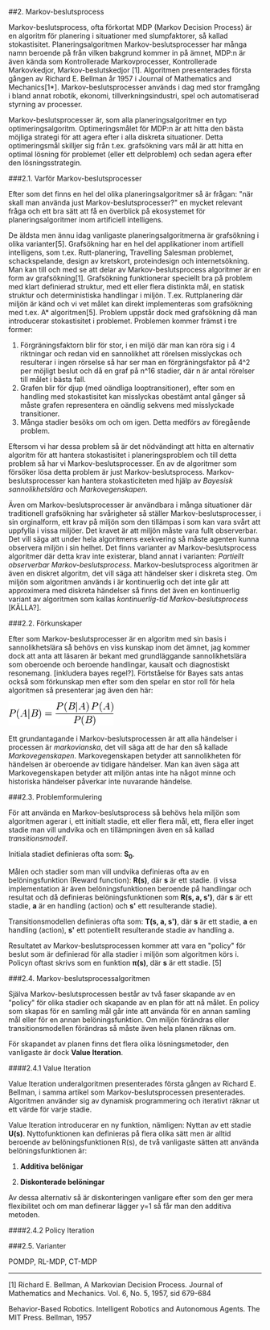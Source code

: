 ##2. Markov-beslutsprocess


Markov-beslutsprocess, ofta förkortat MDP (Markov Decision Process) är en algoritm för planering i situationer med slumpfaktorer, så kallad stokastisitet. Planeringsalgoritmen Markov-beslutsprocesser har många namn beroende på från vilken bakgrund kommer in på ämnet, MDP:n är även kända som Kontrollerade Markovprocesser, Kontrollerade Markovkedjor, Markov-beslutskedjor [1]. Algoritmen presenterades första gången av Richard E. Bellman år 1957 i Journal of Mathematics and Mechanics[1*]. Markov-beslutsprocesser används i dag med stor framgång i bland annat robotik, ekonomi, tillverkningsindustri, spel och automatiserad styrning av processer.

Markov-beslutsprocesser är, som alla planeringsalgoritmer en typ optimeringsalgoritm. Optimeringsmålet för MDP:n är att hitta den bästa möjliga strategi för att agera efter i alla diskreta situationer. Detta optimeringsmål skilljer sig från t.ex. grafsökning vars mål är att hitta en optimal lösning för problemet (eller ett delproblem) och sedan agera efter den lösningsstrategin.



###2.1. Varför Markov-beslutsprocesser

Efter som det finns en hel del olika planeringsalgoritmer så är frågan: "när skall man använda just Markov-beslutsprocesser?" en mycket relevant fråga och ett bra sätt att få en överblick på ekosystemet för planeringsalgoritmer inom artificiell intelligens.

De äldsta men ännu idag vanligaste planeringsalgoritmerna är grafsökning i olika varianter[5]. Grafsökning har en hel del applikationer inom artifiell intelligens, som t.ex. Rutt-planering, Travelling Salesman problemet, schackspelande, design av kretskort, proteindesign och internetsökning. Man kan till och med se att delar av Markov-beslutsprocess algoritmer är en form av grafsökning[1]. Grafsökning funktionerar speciellt bra på problem med klart definierad struktur, med ett eller flera distinkta mål, en statisk struktur och deterministiska handlingar i miljön. T.ex. Ruttplanering där miljön är känd och vi vet målet kan direkt implementeras som grafsökning med t.ex. A* algoritmen[5]. Problem uppstår dock med grafsökning då man introducerar stokastisitet i problemet. Problemen kommer främst i tre former: 

1.   Förgräningsfaktorn blir för stor, i en miljö där man kan röra sig i 4 riktningar och redan vid en sannolikhet att rörelsen misslyckas och resulterar i ingen rörselse så har ser man en förgräningsfaktor på 4^2 per möjligt beslut och då en graf på n^16 stadier, där n är antal rörelser till målet i bästa fall.
2.  Grafen blir för djup (med oändliga looptransitioner), efter som en handling med stokastisitet kan misslyckas obestämt antal gånger så måste grafen representera en oändlig sekvens med misslyckade transitioner.
3.  Många stadier besöks om och om igen. Detta medförs av föregående problem.


Eftersom vi har dessa problem så är det nödvändingt att hitta en alternativ algoritm för att hantera stokastisitet i planeringsproblem och till detta problem så har vi Markov-beslutsprocesser. En av de algoritmer som försöker lösa detta problem är just Markov-beslutsprocess. Markov-beslutsprocesser kan hantera stokasticiteten med hjälp av *Bayesisk sannolikhetslära* och *Markovegenskapen*.


Även om Markov-beslutsprocesser är användbara i många situationer där traditionell grafsökning har svårigheter så ställer Markov-beslutsprocesser, i sin orginalform, ett krav på miljön som den tillämpas i som kan vara svårt att uppfylla i vissa miljöer. Det kravet är att miljön måste vara fullt observerbar. Det vill säga att under hela algoritmens exekvering så måste agenten kunna observera miljön i sin helhet. Det finns varianter av Markov-beslutsprocess algoritmer där detta krav inte existerar, bland annat i varianten: *Partiellt observerbar Markov-beslutsprocess*. Markov-beslutsprocess algoritmen är även en diskret algoritm, det vill säga att händelser sker i diskreta steg. Om miljön som algoritmen används i är kontinuerlig och det inte går att approximera med diskreta händelser så finns det även en kontinuerlig variant av algoritmen som kallas *kontinuerlig-tid Markov-beslutsprocess* [KÄLLA?].


###2.2. Förkunskaper

Efter som Markov-beslutsprocesser är en algoritm med sin basis i sannolikhetslära så behövs en viss kunskap inom det ämnet, jag kommer dock att anta att läsaren är bekant med grundläggande sannolikhetslära som oberoende och beroende handlingar, kausalt och diagnostiskt resonemang. [inkludera bayes regel?]. Förtståelse för Bayes sats antas också som förkunskap men efter som den spelar en stor roll för hela algoritmen så presenterar jag även den här:

![Bayes Sats](//github.com/KarlHerler/Kandidatavhandling/raw/0ae37fc368f915d7d7e5aaa08c9cdcf71c8a0083/assets/bayes_sats.png)


Ett grundantagande i Markov-beslutsprocessen är att alla händelser i processen är *markovianska*, det vill säga att de har den så kallade *Markovegenskapen*. Markovegenskapen betyder att sannolikheten för händelsen är oberoende av tidigare händelser. Man kan även säga att Markovegenskapen betyder att miljön antas inte ha något minne och historiska händelser påverkar inte nuvarande händelse.


###2.3. Problemformulering

För att använda en Markov-beslutsprocess så behövs hela miljön som algoritmen agerar i, ett initialt stadie, ett eller flera mål, ett, flera eller inget stadie man vill undvika och en tillämpningen även en så kallad *transitionsmodell*.


Initiala stadiet definieras ofta som: **S<sub>0</sub>**.


Målen och stadier som man vill undvika definieras ofta av en belöningsfunktion (Reward function): **R(s)**, där **s** är ett stadie. (i vissa implementation är även belöningsfunktionen beroende på handlingar och resultat och då definieras belöningsfunktionen som **R(s, a, s')**, där **s** är ett stadie, **a** är en handling (action) och **s'** ett resulterande stadie).

Transitionsmodellen definieras ofta som: **T(s, a, s')**, där **s** är ett stadie, **a** en handling (action), **s'** ett potentiellt resulterande stadie av handling a.


Resultatet av Markov-beslutsprocessen kommer att vara en "policy" för beslut som är definierad för alla stadier i miljön som algoritmen körs i. Policyn oftast skrivs som en funktion **&pi;(s)**, där **s** är ett stadie. [5]


###2.4. Markov-beslutsprocessalgoritmen

Själva Markov-beslutsprocessen består av två faser skapande av en "policy" för olika stadier och skapande av en plan för att nå målet. En policy som skapas för en samling mål går inte att använda för en annan samling mål eller för en annan belöningsfunktion. Om miljön förändras eller transitionsmodellen förändras så måste även hela planen räknas om. 

För skapandet av planen finns det flera olika lösningsmetoder, den vanligaste är dock **Value Iteration**.

####2.4.1 Value Iteration

Value Iteration underalgoritmen presenterades första gången av Richard E. Bellman, i samma artikel som Markov-beslutsprocessen presenterades. Algoritmen använder sig av dynamisk programmering och iterativt räknar ut ett värde för varje stadie.

Value Iteration introducerar en ny funktion, nämligen: Nyttan av ett stadie **U(s)**. Nyttofunktionen kan definieras på flera olika sätt men är alltid beroende av belöningsfunktionen R(s), de två vanligaste sätten att använda belöningsfunktionen är:

1.  **Additiva belönigar**

2.  **Diskonterade belöningar**

Av dessa alternativ så är diskonteringen vanligare efter som den ger mera flexibilitet och om man definerar lägger y=1 så får man den additiva metoden.


####2.4.2 Policy Iteration



###2.5. Varianter

POMDP, RL-MDP, CT-MDP















---

[1] Richard E. Bellman, A Markovian Decision Process. Journal of Mathematics and Mechanics. Vol. 6, No. 5, 1957, sid 679-684

Behavior-Based Robotics. Intelligent Robotics and Autonomous Agents. The MIT Press. Bellman, 1957